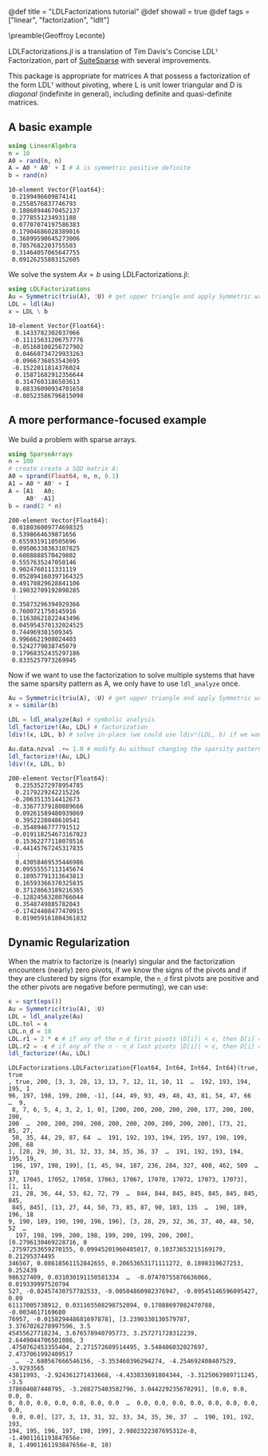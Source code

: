 @def title = "LDLFactorizations tutorial"
@def showall = true
@def tags = ["linear", "factorization", "ldlt"]

\preamble{Geoffroy Leconte}



LDLFactorizations.jl is a translation of Tim Davis's Concise LDLᵀ Factorization, part of [SuiteSparse](http://faculty.cse.tamu.edu/davis/suitesparse.html) with several improvements.

This package is appropriate for matrices A that possess a factorization of the
form LDLᵀ without pivoting, where L is unit lower triangular and D is *diagonal* (indefinite in general), including definite and quasi-definite matrices.

## A basic example

```julia
using LinearAlgebra
n = 10
A0 = rand(n, n)
A = A0 * A0' + I # A is symmetric positive definite
b = rand(n)
```

```plaintext
10-element Vector{Float64}:
 0.2199496609874141
 0.2558576837746793
 0.18868944670452137
 0.2778551234931188
 0.07707074197586383
 0.17904686028389016
 0.36899590645273006
 0.7857682203755503
 0.31464057065647755
 0.09126255803152605
```





We solve the system $A x = b$ using LDLFactorizations.jl:

```julia
using LDLFactorizations
Au = Symmetric(triu(A), :U) # get upper triangle and apply Symmetric wrapper
LDL = ldl(Au)
x = LDL \ b
```

```plaintext
10-element Vector{Float64}:
  0.1433782302037066
 -0.11115631206757776
 -0.05160108256727902
  0.04660734729933263
 -0.0966736853543695
 -0.1522011814376024
  0.15871682912356644
  0.3147603186503613
  0.08336090934701658
 -0.08523586796815098
```





## A more performance-focused example

We build a problem with sparse arrays.

```julia
using SparseArrays
n = 100
# create create a SQD matrix A:
A0 = sprand(Float64, n, n, 0.1)
A1 = A0 * A0' + I
A = [A1   A0;
     A0' -A1]
b = rand(2 * n)
```

```plaintext
200-element Vector{Float64}:
 0.018036009774698325
 0.5398664639871656
 0.6559319110505696
 0.09506338363107825
 0.6088888570429802
 0.5557635247050146
 0.9024760111331119
 0.052894160397164325
 0.49170829628841106
 0.19032709192098285
 ⋮
 0.35873296394929366
 0.7600721750145916
 0.11638621822443496
 0.045954370132024525
 0.744969381509345
 0.9966621908024403
 0.5242779038745079
 0.17968352435297186
 0.8335257973269945
```





Now if we want to use the factorization to solve multiple systems that have 
the same sparsity pattern as A, we only have to use `ldl_analyze` once.

```julia
Au = Symmetric(triu(A), :U) # get upper triangle and apply Symmetric wrapper
x = similar(b)

LDL = ldl_analyze(Au) # symbolic analysis
ldl_factorize!(Au, LDL) # factorization
ldiv!(x, LDL, b) # solve in-place (we could use ldiv!(LDL, b) if we want to overwrite b)

Au.data.nzval .+= 1.0 # modify Au without changing the sparsity pattern
ldl_factorize!(Au, LDL) 
ldiv!(x, LDL, b)
```

```plaintext
200-element Vector{Float64}:
  0.23535272978954785
  0.2179229242215226
 -0.2063513514412673
 -0.33677379180889666
  0.09261589480939869
  0.3952228048610541
 -0.3548946777791512
 -0.019118254673167023
  0.15362277118078516
 -0.44145767245317835
  ⋮
  0.43058469535446986
  0.09555557113145674
  0.18957791313643813
  0.16593366370325835
  0.37128663189216365
 -0.12824563280766044
  0.3548749885782043
 -0.17424408477470915
  0.019059161804361832
```





## Dynamic Regularization

When the matrix to factorize is (nearly) singular and the factorization encounters (nearly) zero pivots, 
if we know the signs of the pivots and if they are clustered by signs (for example, the 
`n_d` first pivots are positive and the other pivots are negative before permuting), we can use:

```julia
ϵ = sqrt(eps())
Au = Symmetric(triu(A), :U)
LDL = ldl_analyze(Au)
LDL.tol = ϵ
LDL.n_d = 10
LDL.r1 = 2 * ϵ # if any of the n_d first pivots |D[i]| < ϵ, then D[i] = sign(LDL.r1) * max(abs(D[i] + LDL.r1), abs(LDL.r1))
LDL.r2 = -ϵ # if any of the n - n_d last pivots |D[i]| < ϵ, then D[i] = sign(LDL.r2) * max(abs(D[i] + LDL.r2), abs(LDL.r2))
ldl_factorize!(Au, LDL)
```

```plaintext
LDLFactorizations.LDLFactorization{Float64, Int64, Int64, Int64}(true, true
, true, 200, [3, 3, 28, 13, 13, 7, 12, 11, 10, 11  …  192, 193, 194, 195, 1
96, 197, 198, 199, 200, -1], [44, 49, 93, 49, 48, 43, 81, 54, 47, 66  …  9,
 8, 7, 6, 5, 4, 3, 2, 1, 0], [200, 200, 200, 200, 200, 177, 200, 200, 200, 
200  …  200, 200, 200, 200, 200, 200, 200, 200, 200, 200], [73, 21, 85, 27,
 50, 35, 44, 29, 87, 64  …  191, 192, 193, 194, 195, 197, 198, 199, 200, 68
], [28, 29, 30, 31, 32, 33, 34, 35, 36, 37  …  191, 192, 193, 194, 195, 19,
 196, 197, 198, 199], [1, 45, 94, 187, 236, 284, 327, 408, 462, 509  …  170
37, 17045, 17052, 17058, 17063, 17067, 17070, 17072, 17073, 17073], [1, 11,
 21, 28, 36, 44, 53, 62, 72, 79  …  844, 844, 845, 845, 845, 845, 845, 845,
 845, 845], [13, 27, 44, 50, 73, 85, 87, 90, 103, 135  …  190, 189, 196, 18
9, 190, 189, 190, 190, 196, 196], [3, 28, 29, 32, 36, 37, 40, 48, 50, 52  …
  197, 198, 199, 200, 198, 199, 200, 199, 200, 200], [0.2796130469228716, 0
.27597253659270155, 0.09945201960485017, 0.10373653215169179, 0.21295374495
346567, 0.08618561152842655, 0.20653653171111272, 0.1898319627253, 0.252439
986327409, 0.031030191150581334  …  -0.07470755876636066, 0.019339997520794
527, -0.02457430757782533, -0.00504860982376947, -0.09545146596095427, 0.09
61117005738912, 0.031165508298752094, 0.17088697082470788, -0.0034617169680
76957, -0.015829448681697878], [3.2390330130579787, 3.3767026278997596, 3.5
45455627718234, 3.676578940795773, 3.257271728312239, 2.6449044706501086, 3
.4750762453355404, 2.271572689514495, 3.548406032027697, 2.4737061992409517
  …  -2.680567666546156, -3.353460396294274, -4.254692408407529, -3.9293565
43811993, -2.924361271433668, -4.433833691804344, -3.3125063989711245, -3.5
378604087448795, -3.208275403582796, 3.044229235670291], [0.0, 0.0, 0.0, 0.
0, 0.0, 0.0, 0.0, 0.0, 0.0, 0.0  …  0.0, 0.0, 0.0, 0.0, 0.0, 0.0, 0.0, 0.0,
 0.0, 0.0], [27, 3, 13, 31, 32, 33, 34, 35, 36, 37  …  190, 191, 192, 193, 
194, 195, 196, 197, 198, 199], 2.9802322387695312e-8, -1.4901161193847656e-
8, 1.4901161193847656e-8, 10)
```



